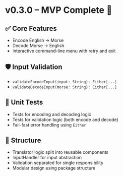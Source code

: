 # v0.3.0 – MVP Complete 🎉

## ✅ Core Features
- Encode English → Morse
- Decode Morse → English
- Interactive command-line menu with retry and exit

## 🛡 Input Validation
- `validateEncodeInput(input: String): Either[...]`
- `validateDecodeInput(morse: String): Either[...]`

## 🧪 Unit Tests
- Tests for encoding and decoding logic
- Tests for validation logic (both encode and decode)
- Fail-fast error handling using `Either`

## 🧱 Structure
- Translator logic split into reusable components
- InputHandler for input abstraction
- Validation separated for single responsibility
- Modular design using package structure